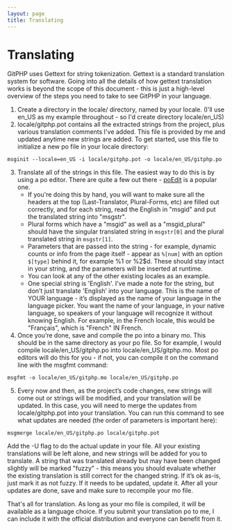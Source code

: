 ```yaml
---
layout: page
title: Translating
---
```

# Translating

GitPHP uses Gettext for string tokenization. Gettext is a standard translation system for software. Going into all the details of how gettext translation works is beyond the scope of this document - this is just a high-level overview of the steps you need to take to see GitPHP in your language.

1. Create a directory in the locale/ directory, named by your locale. (I'll use en_US as my example throughout - so I'd create directory locale/en_US)
2. locale/gitphp.pot contains all the extracted strings from the project, plus various translation comments I've added. This file is provided by me and updated anytime new strings are added. To get started, use this file to initialize a new po file in your locale directory:
```
msginit --locale=en_US -i locale/gitphp.pot -o locale/en_US/gitphp.po
```
3. Translate all of the strings in this file. The easiest way to do this is by using a po editor. There are quite a few out there - [poEdit](http://www.poedit.net/) is a popular one.
    * If you're doing this by hand, you will want to make sure all the headers at the top (Last-Translator, Plural-Forms, etc) are filled out correctly, and for each string, read the English in "msgid" and put the translated string into "msgstr".
    * Plural forms which have a "msgid" as well as a "msgid_plural" should have the singular translated string in `msgstr[0]` and the plural translated string in `msgstr[1]`.
    * Parameters that are passed into the string - for example, dynamic counts or info from the page itself - appear as `%[num]` with an option `$[type]` behind it, for example %1 or %2$d. These should stay intact in your string, and the parameters will be inserted at runtime.
    * You can look at any of the other existing locales as an example.
    * One special string is 'English'. I’ve made a note for the string, but don’t just translate 'English’ into your language. This is the name of YOUR language - it’s displayed as the name of your language in the language picker. You want the name of your language, in your native language, so speakers of your language will recognize it without knowing English. For example, in the French locale, this would be "Français", which is "French" IN French.
4. Once you’re done, save and compile the po into a binary mo. This should be in the same directory as your po file. So for example, I would compile locale/en_US/gitphp.po into locale/en_US/gitphp.mo. Most po editors will do this for you - if not, you can compile it on the command line with the msgfmt command:
```
msgfmt -o locale/en_US/gitphp.mo locale/en_US/gitphp.po
```
5. Every now and then, as the project’s code changes, new strings will come out or strings will be modified, and your translation will be updated. In this case, you will need to merge the updates from locale/gitphp.pot into your translation. You can run this command to see what updates are needed (the order of parameters is important here):
```
msgmerge locale/en_US/gitphp.po locale/gitphp.pot
```
Add the -U flag to do the actual update in your file. All your existing translations will be left alone, and new strings will be added for you to translate. A string that was translated already but may have been changed slightly will be marked "fuzzy" - this means you should evaluate whether the existing translation is still correct for the changed string. If it’s ok as-is, just mark it as not fuzzy. If it needs to be updated, update it. After all your updates are done, save and make sure to recompile your mo file.

That's all for translation. As long as your mo file is compiled, it will be available as a language choice. If you submit your translation po to me, I can include it with the official distribution and everyone can benefit from it.
